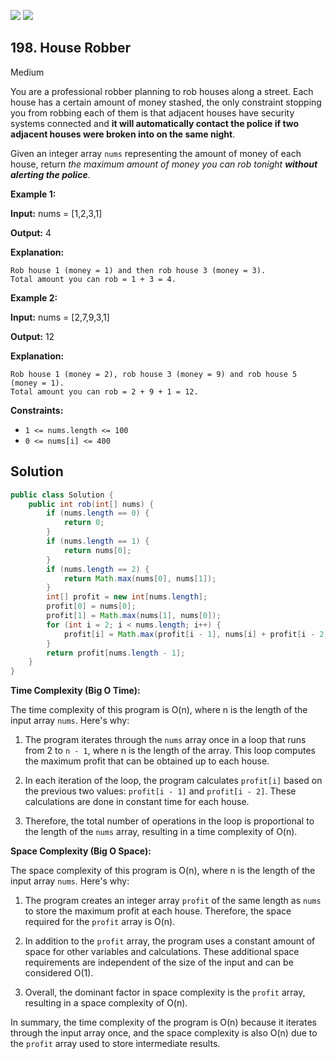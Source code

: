 [![](https://img.shields.io/github/stars/javadev/LeetCode-in-All?label=Stars&style=flat-square)](https://github.com/javadev/LeetCode-in-All)
[![](https://img.shields.io/github/forks/javadev/LeetCode-in-All?label=Fork%20me%20on%20GitHub%20&style=flat-square)](https://github.com/javadev/LeetCode-in-All/fork)

## 198\. House Robber

Medium

You are a professional robber planning to rob houses along a street. Each house has a certain amount of money stashed, the only constraint stopping you from robbing each of them is that adjacent houses have security systems connected and **it will automatically contact the police if two adjacent houses were broken into on the same night**.

Given an integer array `nums` representing the amount of money of each house, return _the maximum amount of money you can rob tonight **without alerting the police**_.

**Example 1:**

**Input:** nums = [1,2,3,1]

**Output:** 4

**Explanation:**

    Rob house 1 (money = 1) and then rob house 3 (money = 3).
    Total amount you can rob = 1 + 3 = 4. 

**Example 2:**

**Input:** nums = [2,7,9,3,1]

**Output:** 12

**Explanation:**

    Rob house 1 (money = 2), rob house 3 (money = 9) and rob house 5 (money = 1).
    Total amount you can rob = 2 + 9 + 1 = 12. 

**Constraints:**

*   `1 <= nums.length <= 100`
*   `0 <= nums[i] <= 400`

## Solution

```java
public class Solution {
    public int rob(int[] nums) {
        if (nums.length == 0) {
            return 0;
        }
        if (nums.length == 1) {
            return nums[0];
        }
        if (nums.length == 2) {
            return Math.max(nums[0], nums[1]);
        }
        int[] profit = new int[nums.length];
        profit[0] = nums[0];
        profit[1] = Math.max(nums[1], nums[0]);
        for (int i = 2; i < nums.length; i++) {
            profit[i] = Math.max(profit[i - 1], nums[i] + profit[i - 2]);
        }
        return profit[nums.length - 1];
    }
}
```

**Time Complexity (Big O Time):**

The time complexity of this program is O(n), where n is the length of the input array `nums`. Here's why:

1. The program iterates through the `nums` array once in a loop that runs from 2 to `n - 1`, where n is the length of the array. This loop computes the maximum profit that can be obtained up to each house.

2. In each iteration of the loop, the program calculates `profit[i]` based on the previous two values: `profit[i - 1]` and `profit[i - 2]`. These calculations are done in constant time for each house.

3. Therefore, the total number of operations in the loop is proportional to the length of the `nums` array, resulting in a time complexity of O(n).

**Space Complexity (Big O Space):**

The space complexity of this program is O(n), where n is the length of the input array `nums`. Here's why:

1. The program creates an integer array `profit` of the same length as `nums` to store the maximum profit at each house. Therefore, the space required for the `profit` array is O(n).

2. In addition to the `profit` array, the program uses a constant amount of space for other variables and calculations. These additional space requirements are independent of the size of the input and can be considered O(1).

3. Overall, the dominant factor in space complexity is the `profit` array, resulting in a space complexity of O(n).

In summary, the time complexity of the program is O(n) because it iterates through the input array once, and the space complexity is also O(n) due to the `profit` array used to store intermediate results.

